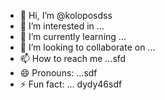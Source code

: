 - 👋 Hi, I’m @koloposdss
- 👀 I’m interested in ...
- 🌱 I’m currently learning ...
- 💞️ I’m looking to collaborate on ...
- 📫 How to reach me ...sfd
- 😄 Pronouns: ...sdf
- ⚡ Fun fact: ...
dydy46sdf
<!---dfgyu
koloposdss/koloposdss is a ✨ special ✨ repsdfository besdfcause its `RE13456ADME.md` (this file) appears on your GitHub profile.sddsfds
You can click the Preview link to take a look at your changes.
--->
